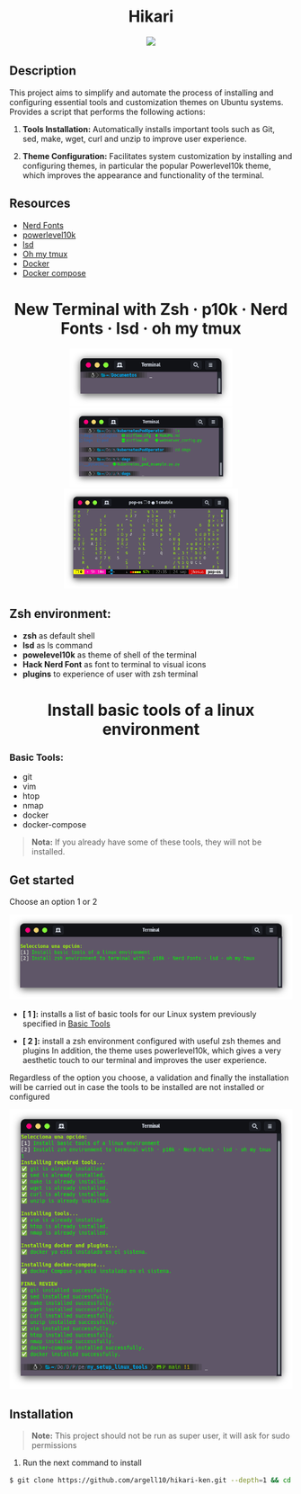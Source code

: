 <h1 align="center"> Hikari </h1>

<p align="center">
  <a href="https://skillicons.dev">
    <img src="https://skillicons.dev/icons?i=linux,bash,git,github,vim" />
  </a>
</p>

## Description
This project aims to simplify and automate the process of installing and configuring essential tools and customization themes on Ubuntu systems. Provides a script that performs the following actions:

1. **Tools Installation:** 
Automatically installs important tools such as Git, sed, make, wget, curl and unzip to improve user experience.

2. **Theme Configuration:** Facilitates system customization by installing and configuring themes, in particular the popular Powerlevel10k theme, which improves the appearance and functionality of the terminal.

## Resources

- [Nerd Fonts](https://www.nerdfonts.com/)
- [powerlevel10k](https://github.com/romkatv/powerlevel10k/tree/master)
- [lsd](https://github.com/lsd-rs/lsd)
- [Oh my tmux](https://github.com/gpakosz/.tmux)
- [Docker](https://docs.docker.com/engine/install/ubuntu/)
- [Docker compose](https://docs.docker.com/compose/install/standalone/)

<h1 align="center">New Terminal with Zsh · p10k · Nerd Fonts · lsd · oh my tmux </h1>

<div align="center">
    <a href="#--------">
        <img src=".github/assets/ter_01.png" alt="Terminal Preview" width="290px">
    </a>
    <a href="#--------">
        <img src=".github/assets/ter_02.png" alt="Terminal Preview" width="290px" style="padding: 20 10px">
    </a>
</div>

<div align="center">
    <a href="#--------">
        <img src=".github/assets/ter_03.png" alt="Terminal Preview" width="310px" style="padding: 0 0px ">
    </a>
</div>

## Zsh environment:

- **zsh** as default shell 
- **lsd** as ls command
- **powelevel10k** as theme of shell of the terminal
- **Hack Nerd Font** as font to terminal to visual icons
- **plugins** to experience of user with zsh terminal 

<h1 align="center"> Install basic tools of a linux environment </h1>

### Basic Tools:

- git
- vim
- htop
- nmap
- docker
- docker-compose

> **Nota:** If you already have some of these tools, they will not be installed.

## Get started

Choose an option 1 or 2

<div align="center">
    <a href="#--------">
        <img src=".github/assets/options.png" alt="Terminal Preview" style="padding: 0 0px ">
    </a>
</div>

- **[ 1 ]:** installs a list of basic tools for our Linux system previously specified in [Basic Tools](https://github.com/argell10/hikari#basic-tools)

- **[ 2 ]:** install a zsh environment configured with useful zsh themes and plugins
In addition, the theme uses powerlevel10k, which gives a very aesthetic touch to our terminal and improves the user experience.

Regardless of the option you choose, a validation and finally the installation will be carried out in case the tools to be installed are not installed or configured

<div align="center">
    <a href="end_install">
        <img src=".github/assets/end_install.png" alt="Terminal Preview" style="padding: 0 0px ">
    </a>
</div>

## Installation

> **Note:** This project should not be run as super user, it will ask for sudo permissions

1. Run the next command to install
```bash
$ git clone https://github.com/argell10/hikari-ken.git --depth=1 && cd hikari-ken && ./install.sh
```
